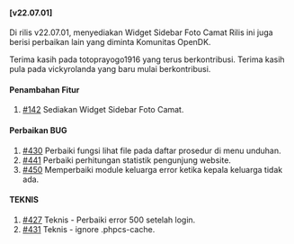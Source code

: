 #### [v22.07.01]

Di rilis v22.07.01, menyediakan Widget Sidebar Foto Camat Rilis ini juga berisi perbaikan lain yang diminta Komunitas OpenDK.

Terima kasih pada totoprayogo1916 yang terus berkontribusi. Terima kasih pula pada vickyrolanda yang baru mulai berkontribusi.


#### Penambahan Fitur

1. [#142](https://github.com/OpenSID/OpenDK/issues/142) Sediakan Widget Sidebar Foto Camat.

#### Perbaikan BUG

1. [#430](https://github.com/OpenSID/OpenDK/issues/430) Perbaiki fungsi lihat file pada daftar prosedur di menu unduhan.
2. [#441](https://github.com/OpenSID/OpenDK/issues/441) Perbaiki perhitungan statistik pengunjung website.
3. [#450](https://github.com/OpenSID/OpenDK/issues/450) Memperbaiki module keluarga error ketika kepala keluarga tidak ada.

#### TEKNIS

1. [#427](https://github.com/OpenSID/OpenDK/pull/427) Teknis - Perbaiki error 500 setelah login.
2. [#431](https://github.com/OpenSID/OpenDK/pull/431) Teknis - ignore .phpcs-cache.
